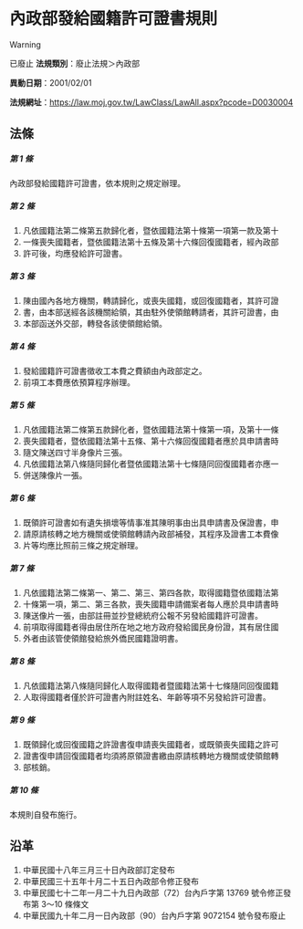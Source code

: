 # 內政部發給國籍許可證書規則


> [!WARNING]
> 已廢止
**法規類別**：廢止法規＞內政部

**異動日期**：2001/02/01  

**法規網址**：https://law.moj.gov.tw/LawClass/LawAll.aspx?pcode=D0030004



## 法條
##### 第 1 條
內政部發給國籍許可證書，依本規則之規定辦理。

##### 第 2 條
1. 凡依國籍法第二條第五款歸化者，暨依國籍法第十條第一項第一款及第十
1. 一條喪失國籍者，暨依國籍法第十五條及第十六條回復國籍者，經內政部
1. 許可後，均應發給許可證書。

##### 第 3 條
1. 陳由國內各地方機關，轉請歸化，或喪失國籍，或回復國籍者，其許可證
1. 書，由本部送經各該機關給領，其由駐外使領館轉請者，其許可證書，由
1. 本部函送外交部，轉發各該使領館給領。

##### 第 4 條
1. 發給國籍許可證書徵收工本費之費額由內政部定之。
1. 前項工本費應依預算程序辦理。

##### 第 5 條
1. 凡依國籍法第二條第五款歸化者，暨依國籍法第十條第一項，及第十一條
1. 喪失國籍者，暨依國籍法第十五條、第十六條回復國籍者應於具申請書時
1. 隨文陳送四寸半身像片三張。
1. 凡依國籍法第八條隨同歸化者暨依國籍法第十七條隨同回復國籍者亦應一
1. 併送陳像片一張。

##### 第 6 條
1. 既領許可證書如有遺失損壞等情事准其陳明事由出具申請書及保證書，申
1. 請原請核轉之地方機關或使領館轉請內政部補發，其程序及證書工本費像
1. 片等均應比照前三條之規定辦理。

##### 第 7 條
1. 凡依國籍法第二條第一、第二、第三、第四各款，取得國籍暨依國籍法第
1. 十條第一項，第二、第三各款，喪失國籍申請備案者每人應於具申請書時
1. 陳送像片一張，由部註冊並抄登總統府公報不另發給國籍許可證書。
1. 前項取得國籍者得由居住所在地之地方政府發給國民身份證，其有居住國
1. 外者由該管使領館發給旅外僑民國籍證明書。

##### 第 8 條
1. 凡依國籍法第八條隨同歸化人取得國籍者暨國籍法第十七條隨同回復國籍
1. 人取得國籍者僅於許可證書內附註姓名、年齡等項不另發給許可證書。

##### 第 9 條
1. 既領歸化或回復國籍之許證書復申請喪失國籍者，或既領喪失國籍之許可
1. 證書復申請回復國籍者均須將原領證書繳由原請核轉地方機關或使領館轉
1. 部核銷。

##### 第 10 條
本規則自發布施行。

## 沿革
1. 中華民國十八年三月三十日內政部訂定發布
1. 中華民國三十五年十月二十五日內政部令修正發布
1. 中華民國七十二年一月二十九日內政部（72）台內戶字第 13769  號令修正發布第 3～10  條條文
1. 中華民國九十年二月一日內政部（90）台內戶字第 9072154  號令發布廢止
